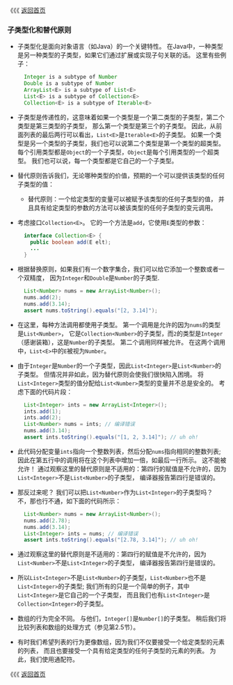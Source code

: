 《《《 [返回首页](../README.md)

### 子类型化和替代原则

- 子类型化是面向对象语言（如Java）的一个关键特性。 在Java中，一种类型是另一种类型的子类型，如果它们通过扩展或实现子句关联的话。 
这里有些例子：

  ```java
    Integer is a subtype of Number
    Double is a subtype of Number
    ArrayList<E> is a subtype of List<E>
    List<E> is a subtype of Collection<E>
    Collection<E> is a subtype of Iterable<E>
  ```

- 子类型是传递性的，这意味着如果一个类型是一个第二类型的子类型，第二个类型是第三类型的子类型，
那么第一个类型是第三个的子类型。 因此，从前面列表的最后两行可以看出，`List<E>`是`Iterable<E>`的子类型。 
如果一个类型是另一个类型的子类型，我们也可以说第二个类型是第一个类型的超类型。 
每个引用类型都是`Object`的一个子类型，`Object`是每个引用类型的一个超类型。
我们也可以说，每一个类型都是它自己的一个子类型。
  
- 替代原则告诉我们，无论哪种类型的价值，预期的一个可以提供该类型的任何子类型的值：
  - 替代原则：一个给定类型的变量可以被赋予该类型的任何子类型的值，
  并且具有给定类型的参数的方法可以被该类型的任何子类型的变元调用。
  
- 考虑接口`Collection<E>`。 它的一个方法是`add`，它使用`E`类型的参数：  
   
  ```java
    interface Collection<E> {
      public boolean add(E elt);
      ...
    }    
  ```   
- 根据替换原则，如果我们有一个数字集合，我们可以给它添加一个整数或者一个双精度，
因为`Integer`和`Double`是`Number`的子类型. 

  ```java
    List<Number> nums = new ArrayList<Number>();
    nums.add(2);
    nums.add(3.14);
    assert nums.toString().equals("[2, 3.14]"); 
  ```
- 在这里，每种方法调用都使用子类型。 第一个调用是允许的因为`nums`的类型是`List<Number>`，
它是`Collection<Number>`的子类型，而`2`的类型是`Integer`（感谢装箱），这是`Number`的子类型。 
第二个调用同样被允许。 在这两个调用中，`List<E>`中的`E`被视为`Number`。

- 由于`Integer`是`Number`的一个子类型，因此`List<Integer>`是`List<Number>`的子类型。 
但情况并非如此，因为替代原则会使我们很快陷入困境。 将`List<Integer>`类型的值分配给`List<Number>`类型的变量并不总是安全的。 
考虑下面的代码片段：

  ```java
    List<Integer> ints = new ArrayList<Integer>();
    ints.add(1);
    ints.add(2);
    List<Number> nums = ints; // 编译错误
    nums.add(3.14);
    assert ints.toString().equals("[1, 2, 3.14]"); // uh oh!
  ```
- 此代码分配变量`ints`指向一个整数列表，然后分配`nums`指向相同的整数列表; 
因此在第五行中的调用将在这个列表中增加一倍，如最后一行所示。 这不能被允许！ 
通过观察这里的替代原则是不适用的：第四行的赋值是不允许的，因为`List<Integer>`不是`List<Number>`的子类型，
编译器报告第四行是错误的。

- 那反过来呢？ 我们可以把`List<Number>`作为`List<Integer>`的子类型吗？ 
不，那也行不通，如下面的代码所示：

  ```java
    List<Number> nums = new ArrayList<Number>();
    nums.add(2.78);
    nums.add(3.14);
    List<Integer> ints = nums; // 编译错误
    assert ints.toString().equals("[2.78, 3.14]"); // uh oh!
  ```

- 通过观察这里的替代原则是不适用的：第四行的赋值是不允许的，因为`List<Number>`不是`List<Integer>`的子类型，
编译器报告第四行是错误的。

- 所以`List<Integer>`不是`List<Number>`的子类型，`List<Number>`也不是`List<Integer>`的子类型; 
我们所有的只是一个简单的例子，其中`List<Integer>`是它自己的一个子类型，
而且我们也有`List<Integer>`是`Collection<Integer>`的子类型。

- 数组的行为完全不同。 与他们，`Integer[]`是`Number[]`的子类型。 
稍后我们将比较列表和数组的处理方式（参见第2.5节）。

- 有时我们希望列表的行为更像数组，因为我们不仅要接受一个给定类型的元素的列表，
而且也要接受一个具有给定类型的任何子类型的元素的列表。 为此，我们使用通配符。

《《《 [返回首页](../README.md)